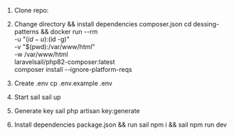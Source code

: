 1. Clone repo:

2. Change directory && install dependencies composer.json
cd dessing-patterns &&
docker run --rm \
    -u "$(id -u):$(id -g)" \
    -v "$(pwd):/var/www/html" \
    -w /var/www/html \
    laravelsail/php82-composer:latest \
    composer install --ignore-platform-reqs

3. Create .env
cp .env.example .env  

4. Start sail
sail up

5. Generate key
sail php artisan key:generate

6. Install dependencies package.json && run
sail npm i &&
sail npm run dev
